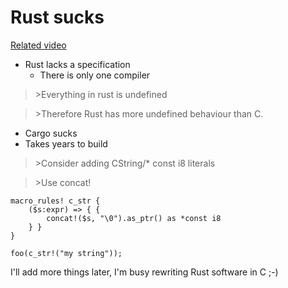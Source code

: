# Rust sucks

[Related video](/rust.webm)

* Rust lacks a specification
  * There is only one compiler
>\>Everything in rust is undefined

>\>Therefore Rust has more undefined behaviour than C.

* Cargo sucks
* Takes years to build

>\>Consider adding CString/* const i8 literals

>\>Use concat!

```
macro_rules! c_str {
    ($s:expr) => { {
        concat!($s, "\0").as_ptr() as *const i8
    } }
}

foo(c_str!("my string"));
```

I'll add more things later, I'm busy rewriting Rust software in C ;-)
